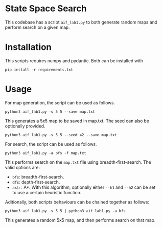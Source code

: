 # State Space Search

This codebase has a script `aif_lab1.py` to both generate random maps and perform search on a given map. 

# Installation

This scripts requires numpy and pydantic. Both can be installed with

```
pip install -r requirements.txt
```

# Usage

For map generation, the script can be used as follows.

```
python3 aif_lab1.py -s 5 5 --save map.txt
```

This generates a 5x5 map to be saved in map.txt. The seed can also be optionally provided.

```
python3 aif_lab1.py -s 5 5 --seed 42 --save map.txt
```

For search, the script can be used as follows.

```
python3 aif_lab1.py -a bfs -f map.txt
```

This performs search on the `map.txt` file using breadth-first-search. The valid options are:

- `bfs`: breadth-first-search.
- `dfs`: depth-first-search.
- `astr`: A*. With this algorithm, optionally either `--h1` and `--h2` can be set to use a certain heuristic function.

Aditionally, both scripts behaviours can be chained together as follows:

```
python3 aif_lab1.py -s 5 5 | python3 aif_lab1.py -a bfs
```

This generates a random 5x5 map, and then performs search on that map.